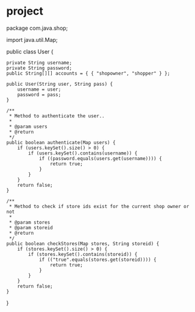 # project
package com.java.shop;

import java.util.Map;

public class User {

	private String username;
	private String password;
	public String[][] accounts = { { "shopowner", "shopper" } };

	public User(String user, String pass) {
		username = user;
		password = pass;
	}

	/**
	 * Method to authenticate the user..
	 * 
	 * @param users
	 * @return
	 */
	public boolean authenticate(Map users) {
		if (users.keySet().size() > 0) {
			if (users.keySet().contains(username)) {
				if ((password.equals(users.get(username)))) {
					return true;
				}
			}
		}
		return false;
	}

	/**
	 * Method to check if store ids exist for the current shop owner or not
	 * 
	 * @param stores
	 * @param storeid
	 * @return
	 */
	public boolean checkStores(Map stores, String storeid) {
		if (stores.keySet().size() > 0) {
			if (stores.keySet().contains(storeid)) {
				if (("true".equals(stores.get(storeid)))) {
					return true;
				}
			}
		}
		return false;
	}

}
